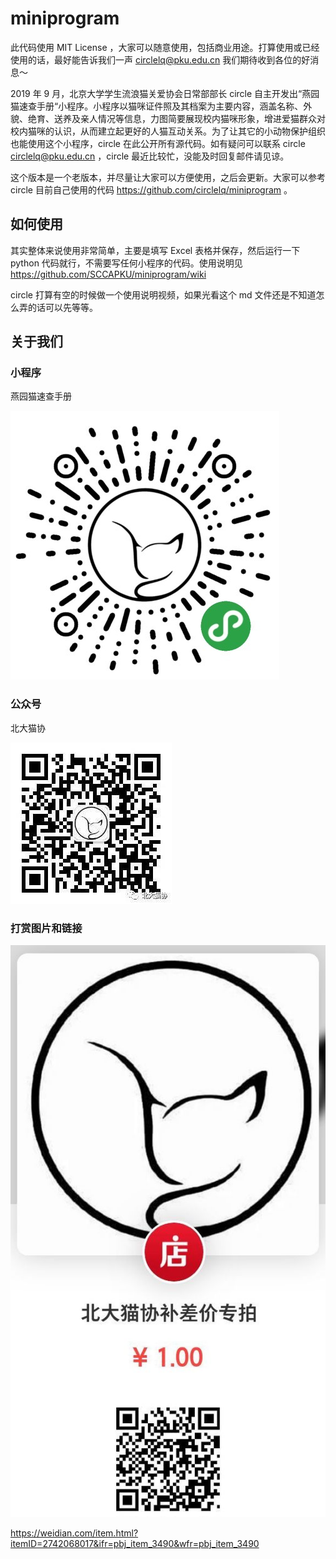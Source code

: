# miniprogram

此代码使用 MIT License ，大家可以随意使用，包括商业用途。打算使用或已经使用的话，最好能告诉我们一声 circlelq@pku.edu.cn 我们期待收到各位的好消息～

2019 年 9 月，北京大学学生流浪猫关爱协会日常部部长 circle 自主开发出“燕园猫速查手册“小程序。小程序以猫咪证件照及其档案为主要内容，涵盖名称、外貌、绝育、送养及亲人情况等信息，力图简要展现校内猫咪形象，增进爱猫群众对校内猫咪的认识，从而建立起更好的人猫互动关系。为了让其它的小动物保护组织也能使用这个小程序，circle 在此公开所有源代码。如有疑问可以联系 circle circlelq@pku.edu.cn ，circle 最近比较忙，没能及时回复邮件请见谅。

这个版本是一个老版本，并尽量让大家可以方便使用，之后会更新。大家可以参考 circle 目前自己使用的代码 https://github.com/circlelq/miniprogram 。

## 如何使用

其实整体来说使用非常简单，主要是填写 Excel 表格并保存，然后运行一下 python 代码就行，不需要写任何小程序的代码。使用说明见 https://github.com/SCCAPKU/miniprogram/wiki

circle 打算有空的时候做一个使用说明视频，如果光看这个 md 文件还是不知道怎么弄的话可以先等等。

## 关于我们

### 小程序

燕园猫速查手册

![image](小程序.JPG)

### 公众号

北大猫协

![640](640.jpeg)

### 打赏图片和链接

![donate](donate.jpeg)

https://weidian.com/item.html?itemID=2742068017&ifr=pbj_item_3490&wfr=pbj_item_3490

